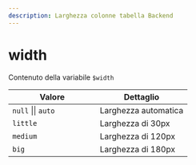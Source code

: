 ```yaml
---
description: Larghezza colonne tabella Backend
---
```


# width

Contenuto della variabile `$width`

<table><thead><tr><th width="159">Valore</th><th>Dettaglio</th></tr></thead><tbody><tr><td><code>null</code> || <code>auto</code></td><td>Larghezza automatica</td></tr><tr><td><code>little</code></td><td>Larghezza di 30px</td></tr><tr><td><code>medium</code></td><td>Larghezza di 120px</td></tr><tr><td><code>big</code></td><td>Larghezza di 180px</td></tr></tbody></table>
